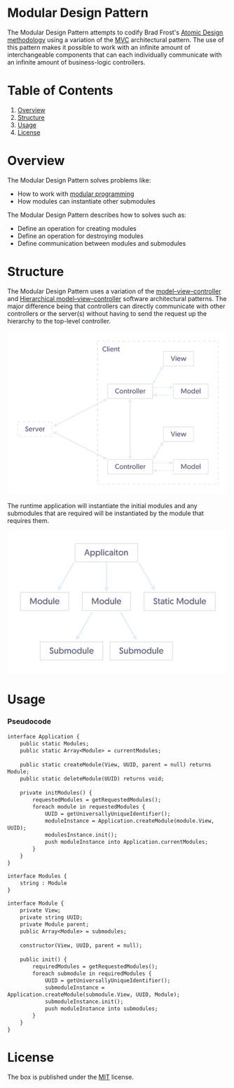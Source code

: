 # Modular Design Pattern

The Modular Design Pattern attempts to codify Brad Frost's [Atomic Design methodology](http://bradfrost.com/blog/post/atomic-web-design/) using a variation of the [MVC](https://en.wikipedia.org/wiki/Model%E2%80%93view%E2%80%93controller) architectural pattern. The use of this pattern makes it possible to work with an infinite amount of interchangeable components that can each individually communicate with an infinite amount of business-logic controllers.

# Table of Contents

1. [Overview](#overview)
1. [Structure](#structure)
1. [Usage](#usage)
1. [License](#license)

# Overview

The Modular Design Pattern solves problems like:

- How to work with [modular programming](https://en.wikipedia.org/wiki/Modular_programming)
- How modules can instantiate other submodules

The Modular Design Pattern describes how to solves such as:

- Define an operation for creating modules
- Define an operation for destroying modules
- Define communication between modules and submodules

# Structure

The Modular Design Pattern uses a variation of the [model–view–controller](https://en.wikipedia.org/wiki/Model%E2%80%93view%E2%80%93controller) and [Hierarchical model–view–controller](https://en.wikipedia.org/wiki/Hierarchical_model–view–controller) software architectural patterns. The major difference being that controllers can directly communicate with other controllers or the server(s) without having to send the request up the hierarchy to the top-level controller.

![Applicaiton Structure](https://github.com/Pageworks/modular-design-pattern/blob/master/_assets/application-structure.png)

The runtime application will instantiate the initial modules and any submodules that are required will be instantiated by the module that requires them.

![Instantiation Structure](https://github.com/Pageworks/modular-design-pattern/blob/master/_assets/instantiation-structure.png)

# Usage

### Pseudocode

```
interface Application {
    public static Modules;
    public static Array<Module> = currentModules;

    public static createModule(View, UUID, parent = null) returns Module;
    public static deleteModule(UUID) returns void;

    private initModules() {
        requestedModules = getRequestedModules();
        foreach module in requestedModules {
            UUID = getUniversallyUniqueIdentifier();
            moduleInstance = Application.createModule(module.View, UUID);
            modulesInstance.init();
            push moduleInstance into Application.currentModules;
        }
    }
}
```

```
interface Modules {
    string : Module
}
```

```
interface Module {
    private View;
    private string UUID;
    private Module parent;
    public Array<Module> = submodules;

    constructor(View, UUID, parent = null);

    public init() {
        requiredModules = getRequestedModules();
        foreach submodule in requiredModules {
            UUID = getUniversallyUniqueIdentifier();
            submoduleInstance = Application.createModule(submodule.View, UUID, Module);
            submoduleInstance.init();
            push moduleInstance into submodules;
        }
    }
}
```

# License

The box is published under the [MIT](https://github.com/Pageworks/modular-design-pattern/blob/master/LICENSE) license.
